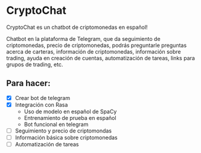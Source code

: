 # CryptoChat
CryptoChat es un chatbot de criptomonedas en español!

Chatbot en la plataforma de Telegram, que da seguimiento de criptomonedas, precio de criptomonedas, podrás preguntarle preguntas acerca de carteras, información de criptomonedas, información sobre trading, ayuda en creación de cuentas, automatización de tareas, links para grupos de trading, etc. 

## Para hacer:
- [x] Crear bot de telegram
- [x] Integración con Rasa
  - Uso de modelo en español de SpaCy
  - Entrenamiento de prueba en español
  - Bot funcional en telegram
- [ ] Seguimiento y precio de criptomondas
- [ ] Información básica sobre criptomonedas
- [ ] Automatización de tareas
